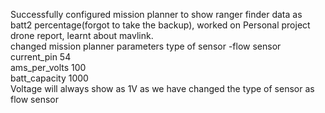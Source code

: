 Successfully configured mission planner to show ranger finder data as batt2 percentage(forgot to take the backup), worked on Personal project drone report, learnt about mavlink.                                                                          
changed mission planner parameters type of sensor -flow sensor                                                                            
current_pin 54                                                                                             
ams_per_volts 100                                                                                                    
batt_capacity 1000                                                                                                              
Voltage will always show as 1V as we have changed the type of sensor as flow sensor 
